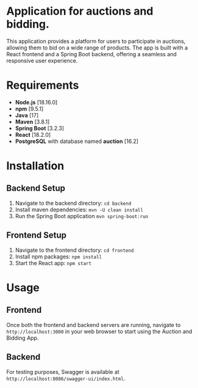 # Application for auctions and bidding.
This application provides a platform for users to participate in auctions, allowing them to bid on a wide range of products. The app is built with a React frontend and a Spring Boot backend, offering a seamless and responsive user experience.
# Requirements
- **Node.js** [18.16.0]
- **npm** [9.5.1]
- **Java** [17]
- **Maven** [3.8.1]
- **Spring Boot** [3.2.3]
- **React** [18.2.0]
- **PostgreSQL** with database named **auction** [16.2]
# Installation
## Backend Setup
1. Navigate to the backend directory: `cd backend`
2. Install maven dependencies: `mvn -U clean install`
3. Run the Spring Boot application `mvn spring-boot:run`
## Frontend Setup
1. Navigate to the frontend directory: `cd frontend`
2. Install npm packages: `npm install`
3. Start the React app: `npm start`
# Usage
## Frontend
Once both the frontend and backend servers are running, navigate to `http://localhost:3000` in your web browser to start using the Auction and Bidding App.
## Backend
For testing purposes, Swagger is available at `http://localhost:8086/swagger-ui/index.html`.
